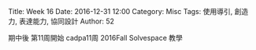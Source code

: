 Title: Week 16
Date: 2016-12-31 12:00
Category: Misc
Tags: 使用導引, 創造力, 表達能力, 協同設計
Author: 52

<p>期中後 第11周開始 cadpa11周 2016Fall Solvespace 教學 <p>

